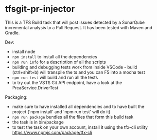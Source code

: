# tfsgit-pr-injector

This is a TFS Build task that will post issues detected by a SonarQube incremental analysis to a Pull Request. It has been tested with Maven and Gradle. 


Dev: 

- install node
- `npm install` to install all the dependencies
- `npm run info` for a description of all the scripts
- building and debugging tests work from inside VSCode - build (ctrl+shift+b) will transpile the ts and you can F5 into a mocha test
- `npm run test` will build and run all the tests
- to try out the VSTS Git API endpoint, have a look at the PrcaService.DriverTest

Packaging: 

- make sure to have installed all dependencies and to have built the project ('npm install' and 'npm run test' will do it)
- `npm run package` bundles all the files that form this build task
- the task is in bin/package
- to test the task on your own account, install it using the tfx-cli utility https://www.npmjs.com/package/tfx-cli



